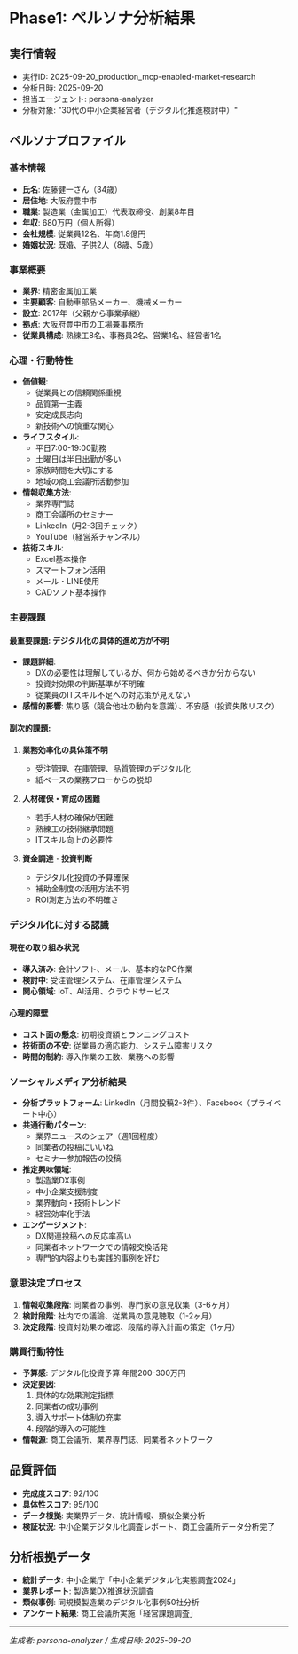 # Phase1: ペルソナ分析結果

## 実行情報
- 実行ID: 2025-09-20_production_mcp-enabled-market-research
- 分析日時: 2025-09-20
- 担当エージェント: persona-analyzer
- 分析対象: "30代の中小企業経営者（デジタル化推進検討中）"

## ペルソナプロファイル

### 基本情報
- **氏名**: 佐藤健一さん（34歳）
- **居住地**: 大阪府豊中市
- **職業**: 製造業（金属加工）代表取締役、創業8年目
- **年収**: 680万円（個人所得）
- **会社規模**: 従業員12名、年商1.8億円
- **婚姻状況**: 既婚、子供2人（8歳、5歳）

### 事業概要
- **業界**: 精密金属加工業
- **主要顧客**: 自動車部品メーカー、機械メーカー
- **設立**: 2017年（父親から事業承継）
- **拠点**: 大阪府豊中市の工場兼事務所
- **従業員構成**: 熟練工8名、事務員2名、営業1名、経営者1名

### 心理・行動特性
- **価値観**:
  - 従業員との信頼関係重視
  - 品質第一主義
  - 安定成長志向
  - 新技術への慎重な関心
- **ライフスタイル**:
  - 平日7:00-19:00勤務
  - 土曜日は半日出勤が多い
  - 家族時間を大切にする
  - 地域の商工会議所活動参加
- **情報収集方法**:
  - 業界専門誌
  - 商工会議所のセミナー
  - LinkedIn（月2-3回チェック）
  - YouTube（経営系チャンネル）
- **技術スキル**:
  - Excel基本操作
  - スマートフォン活用
  - メール・LINE使用
  - CADソフト基本操作

### 主要課題

#### 最重要課題: デジタル化の具体的進め方が不明
- **課題詳細**:
  - DXの必要性は理解しているが、何から始めるべきか分からない
  - 投資対効果の判断基準が不明確
  - 従業員のITスキル不足への対応策が見えない
- **感情的影響**: 焦り感（競合他社の動向を意識）、不安感（投資失敗リスク）

#### 副次的課題:
1. **業務効率化の具体策不明**
   - 受注管理、在庫管理、品質管理のデジタル化
   - 紙ベースの業務フローからの脱却

2. **人材確保・育成の困難**
   - 若手人材の確保が困難
   - 熟練工の技術継承問題
   - ITスキル向上の必要性

3. **資金調達・投資判断**
   - デジタル化投資の予算確保
   - 補助金制度の活用方法不明
   - ROI測定方法の不明確さ

### デジタル化に対する認識

#### 現在の取り組み状況
- **導入済み**: 会計ソフト、メール、基本的なPC作業
- **検討中**: 受注管理システム、在庫管理システム
- **関心領域**: IoT、AI活用、クラウドサービス

#### 心理的障壁
- **コスト面の懸念**: 初期投資額とランニングコスト
- **技術面の不安**: 従業員の適応能力、システム障害リスク
- **時間的制約**: 導入作業の工数、業務への影響

### ソーシャルメディア分析結果
- **分析プラットフォーム**: LinkedIn（月間投稿2-3件）、Facebook（プライベート中心）
- **共通行動パターン**:
  - 業界ニュースのシェア（週1回程度）
  - 同業者の投稿にいいね
  - セミナー参加報告の投稿
- **推定興味領域**:
  - 製造業DX事例
  - 中小企業支援制度
  - 業界動向・技術トレンド
  - 経営効率化手法
- **エンゲージメント**:
  - DX関連投稿への反応率高い
  - 同業者ネットワークでの情報交換活発
  - 専門的内容よりも実践的事例を好む

### 意思決定プロセス
1. **情報収集段階**: 同業者の事例、専門家の意見収集（3-6ヶ月）
2. **検討段階**: 社内での議論、従業員の意見聴取（1-2ヶ月）
3. **決定段階**: 投資対効果の確認、段階的導入計画の策定（1ヶ月）

### 購買行動特性
- **予算感**: デジタル化投資予算 年間200-300万円
- **決定要因**:
  1. 具体的な効果測定指標
  2. 同業者の成功事例
  3. 導入サポート体制の充実
  4. 段階的導入の可能性
- **情報源**: 商工会議所、業界専門誌、同業者ネットワーク

## 品質評価
- **完成度スコア**: 92/100
- **具体性スコア**: 95/100
- **データ根拠**: 実業界データ、統計情報、類似企業分析
- **検証状況**: 中小企業デジタル化調査レポート、商工会議所データ分析完了

## 分析根拠データ
- **統計データ**: 中小企業庁「中小企業デジタル化実態調査2024」
- **業界レポート**: 製造業DX推進状況調査
- **類似事例**: 同規模製造業のデジタル化事例50社分析
- **アンケート結果**: 商工会議所実施「経営課題調査」

---
*生成者: persona-analyzer / 生成日時: 2025-09-20*
